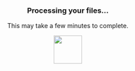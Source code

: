 <h3 align="center"><strong>Processing your files...</strong></h3>
<p align="center">This may take a few minutes to complete.</p>
<p align="center">
	<img width="64" src="https://github.githubassets.com/images/spinners/octocat-spinner-128.gif">
</p>

<!--
<p align="center">
	<img width="40" src="https://github.githubassets.com/images/spinners/octocat-spinner-64.gif">
</p>
<p align="center"><strong>We didn't receive a proper request from your browser.</strong></p>
<p align="center">Sorry about that. Please try refreshing and contact us if the problem persists.</p>
<p align="center">
	<a href="https://www.youtube.com/watch?v=dQw4w9WgXcQ">Contact Support</a> —
	<a href="https://www.youtube.com/watch?v=dQw4w9WgXcQ">GitHub Status</a> —
	<a href="https://www.youtube.com/watch?v=dQw4w9WgXcQ">@githubstatus</a>
</p>
<p></p>
<p></p>
</p>

### Hi there 👋

🌱 I’m currently learning:
- Java

📫 How to reach me:
- Discord: ???
- Email: joonkyu@omg.lol

😄 Pronouns:
- He/Him

⚡ Fun fact:
- Quick-learner

**joonkyu/joonkyu** is a ✨ _special_ ✨ repository because its `README.md` (this file) appears on your GitHub profile.

Here are some ideas to get you started:

- 🔭 I’m currently working on ...
- 🌱 I’m currently learning ...
- 👯 I’m looking to collaborate on ...
- 🤔 I’m looking for help with ...
- 💬 Ask me about ...
- 📫 How to reach me: ...
- 😄 Pronouns: ...
- ⚡ Fun fact: ...
-->
